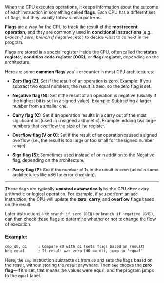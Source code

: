 When the CPU executes operations, it keeps information about the outcome of each instruction in something called **flags**.
Each CPU has a different set of flags, but they usually follow similar patterns.

**Flags** are a way for the CPU to track the result of the **most recent operation**, and they are commonly used in **conditional instructions**
(e.g., *branch if zero*, *branch if negative*, etc.) to decide what to do next in the program.

Flags are stored in a special register inside the CPU, often called the **status register**, **condition code register (CCR)**, or **flags register**, depending on the architecture.

Here are some **common flags** you'll encounter in most CPU architectures:

- **Zero flag (Z)**: Set if the result of an operation is zero.
  Example: If you subtract two equal numbers, the result is zero, so the zero flag is set.

- **Negative flag (N)**: Set if the result of an operation is negative (usually if the highest bit is set in a signed value).
  Example: Subtracting a larger number from a smaller one.

- **Carry flag (C)**: Set if an operation results in a carry out of the most significant bit (used in unsigned arithmetic).
  Example: Adding two large numbers that overflow the size of the register.

- **Overflow flag (V or O)**: Set if the result of an operation caused a signed overflow (i.e., the result is too large or too small for the signed number range).

- **Sign flag (S)**: Sometimes used instead of or in addition to the Negative flag, depending on the architecture.

- **Parity flag (P)**: Set if the number of 1s in the result is even (used in some architectures like x86 for error checking).

---

These flags are typically **updated automatically** by the CPU after every arithmetic or logical operation.
For example, if you perform an `add` instruction, the CPU will update the **zero**, **carry**, and **overflow** flags based on the result.

Later instructions, like `branch if zero (BEQ)` or `branch if negative (BMI)`, can then check these flags to determine whether or not to change the flow of execution.

### Example:

```assembly
cmp d0, d1     ; Compare d0 with d1 (sets flags based on result)
beq equal      ; If result was zero (d0 == d1), jump to 'equal'
```

Here, the `cmp` instruction subtracts `d1` from `d0` and sets the flags based on the result, without storing the result anywhere.
Then `beq` checks the **zero flag**—if it's set, that means the values were equal, and the program jumps to the `equal` label.